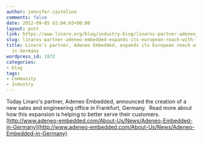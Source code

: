 ```yaml
---
author: jennifer.castelino
comments: false
date: 2012-09-05 02:04:03+00:00
layout: post
link: https://www.linaro.org/blog/industry-blog/linaros-partner-adeneo-embedded-expands-its-european-reach-with-local-office-in-germany/
slug: linaros-partner-adeneo-embedded-expands-its-european-reach-with-local-office-in-germany
title: Linaro’s partner, Adeneo Embedded, expands its European reach with local office
  in Germany
wordpress_id: 1872
categories:
- blog
tags:
- Community
- Industry
---
```


Today Linaro's partner, Adeneo Embedded, announced the creation of a new sales and engineering office in Frankfurt, Germany.  Read more about how this expansion is helping to better serve their customers.  [http://www.adeneo-embedded.com/About-Us/News/Adeneo-Embedded-in-Germany](http://www.adeneo-embedded.com/About-Us/News/Adeneo-Embedded-in-Germany)
